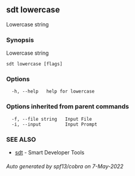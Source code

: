 ## sdt lowercase

Lowercase string

### Synopsis

Lowercase string

```
sdt lowercase [flags]
```

### Options

```
  -h, --help   help for lowercase
```

### Options inherited from parent commands

```
  -f, --file string   Input File
  -i, --input         Input Prompt
```

### SEE ALSO

* [sdt](sdt.md)	 - Smart Developer Tools

###### Auto generated by spf13/cobra on 7-May-2022

